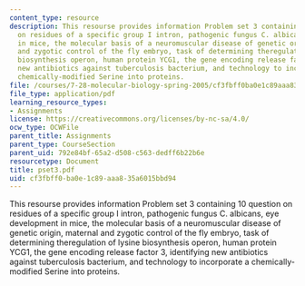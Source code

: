 ```yaml
---
content_type: resource
description: This resourse provides information Problem set 3 containing 10 question
  on residues of a specific group I intron, pathogenic fungus C. albicans, eye development
  in mice, the molecular basis of a neuromuscular disease of genetic origin, maternal
  and zygotic control of the fly embryo, task of determining theregulation of lysine
  biosynthesis operon, human protein YCG1, the gene encoding release factor 3, identifying
  new antibiotics against tuberculosis bacterium, and technology to incorporate a
  chemically-modified Serine into proteins.
file: /courses/7-28-molecular-biology-spring-2005/cf3fbff0ba0e1c89aaa835a6015bbd94_pset3.pdf
file_type: application/pdf
learning_resource_types:
- Assignments
license: https://creativecommons.org/licenses/by-nc-sa/4.0/
ocw_type: OCWFile
parent_title: Assignments
parent_type: CourseSection
parent_uid: 792e84bf-65a2-d508-c563-dedff6b22b6e
resourcetype: Document
title: pset3.pdf
uid: cf3fbff0-ba0e-1c89-aaa8-35a6015bbd94
---
```

This resourse provides information Problem set 3 containing 10 question on residues of a specific group I intron, pathogenic fungus C. albicans, eye development in mice, the molecular basis of a neuromuscular disease of genetic origin, maternal and zygotic control of the fly embryo, task of determining theregulation of lysine biosynthesis operon, human protein YCG1, the gene encoding release factor 3, identifying new antibiotics against tuberculosis bacterium, and technology to incorporate a chemically-modified Serine into proteins.
